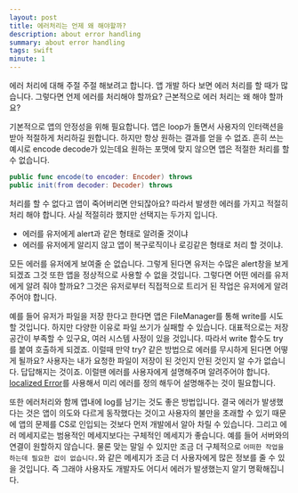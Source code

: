 ```yaml
---
layout: post
title: 에러처리는 언제 왜 해야할까?
description: about error handling
summary: about error handling
tags: swift
minute: 1
---
```


에러 처리에 대해 주절 주절 해보려고 합니다. 앱 개발 하다 보면 에러 처리를 할 때가 많습니다. 그렇다면 언제 에러를 처리해야 할까요? 근본적으로 에러 처리는 왜 해야 할까요?

기본적으로 앱의 안정성을 위해 필요합니다. 앱은 loop가 돌면서 사용자의 인터랙션을 받아 적절하게 처리하길 원합니다. 하지만 항상 원하는 결과를 얻을 수 없죠. 흔히 쓰는 예시로 encode decode가 있는데요 원하는 포맷에 맞지 않으면 앱은 적절한 처리를 할 수 없습니다.  

``` swift
public func encode(to encoder: Encoder) throws
public init(from decoder: Decoder) throws
```

처리를 할 수 없다고 앱이 죽어버리면 안되잖아요? 따라서 발생한 에러를 가지고 적절히 처리 해야 합니다. 사실 적절히라 했지만 선택지는 두가지 입니다. 
- 에러를 유저에게 alert과 같은 형태로 알려줄 것이냐
- 에러를 유저에게 알리지 않고 앱이 복구로직이나 로깅같은 형태로 처리 할 것이냐.

모든 에러를 유저에게 보여줄 순 없습니다. 그렇게 된다면 유저는 수많은 alert창을 보게 되겠죠 그것 또한 앱을 정상적으로 사용할 수 없을 것입니다. 그렇다면 어떤 에러를 유저에게 알려 줘야 할까요? 그것은 유저로부터 직접적으로 트리거 된 작업은 유저에게 알려 주어야 합니다.

예를 들어 유저가 파일을 저장 한다고 한다면 앱은 FileManager를 통해 write를 시도 할 것입니다. 하지만 다양한 이유로 파일 쓰기가 실패할 수 있습니다.
대표적으로는 저장공간이 부족할 수 있구요, 여러 시스템 사정이 있을 것입니다. 따라서 write 함수도 try를 붙여 호출하게 되겠죠. 이럴때 만약 try? 같은 방법으로 에러를 무시하게 된다면 어떻게 될까요? 사용자는 내가 요청한 파일이 저장이 된 것인지 안된 것인지 알 수가 없습니다. 답답해지는 것이죠. 이럴땐 에러를 사용자에게 설명해주며 알려주어야 합니다. [localized Error](https://developer.apple.com/documentation/foundation/localizederror)를 사용해서 미리 에러를 정의 해두어 설명해주는 것이 필요합니다.

또한 에러처리와 함께 앱내에 log를 남기는 것도 좋은 방법입니다. 결국 에러가 발생했다는 것은 앱이 의도와 다르게 동작했다는 것이고 사용자의 불만을 초래할 수 있기 때문에 앱의 문제를 CS로 인입되는 것보다 먼저 개발에서 알아 차릴 수 있습니다. 그리고 에러 메세지로는 범용적인 메세지보다는 구체적인 메세지가 좋습니다. 예를 들어 서버와의 연결이 원할하지 않습니다. 물론 맞는 말일 수 있지만 조금 더 구체적으로 `어떠한 작업을 하는데 필요한 겂이 없습니다.`와 같은 메세지가 조금 더 사용자에게 많은 정보를 줄 수 있을 것입니다. 즉 그래야 사용자도 개발자도 어디서 에러가 발생했는지 알기 명확해집니다.